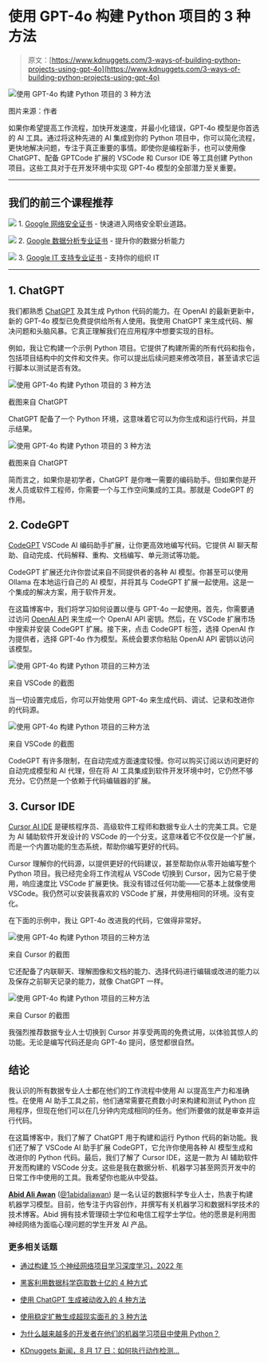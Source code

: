 # 使用 GPT-4o 构建 Python 项目的 3 种方法

> 原文：[https://www.kdnuggets.com/3-ways-of-building-python-projects-using-gpt-4o](https://www.kdnuggets.com/3-ways-of-building-python-projects-using-gpt-4o)

![使用 GPT-4o 构建 Python 项目的 3 种方法](../Images/8c813e08a16885b7098f4927d0fe2326.png)

图片来源：作者

如果你希望提高工作流程，加快开发速度，并最小化错误，GPT-4o 模型是你首选的 AI 工具。通过将这种先进的 AI 集成到你的 Python 项目中，你可以简化流程，更快地解决问题，专注于真正重要的事情。即使你是编程新手，也可以使用像 ChatGPT、配备 GPTCode 扩展的 VSCode 和 Cursor IDE 等工具创建 Python 项目。这些工具对于在开发环境中实现 GPT-4o 模型的全部潜力至关重要。

* * *

## 我们的前三个课程推荐

![](../Images/0244c01ba9267c002ef39d4907e0b8fb.png) 1\. [Google 网络安全证书](https://www.kdnuggets.com/google-cybersecurity) - 快速进入网络安全职业道路。

![](../Images/e225c49c3c91745821c8c0368bf04711.png) 2\. [Google 数据分析专业证书](https://www.kdnuggets.com/google-data-analytics) - 提升你的数据分析能力

![](../Images/0244c01ba9267c002ef39d4907e0b8fb.png) 3\. [Google IT 支持专业证书](https://www.kdnuggets.com/google-itsupport) - 支持你的组织 IT

* * *

## 1\. ChatGPT

我们都熟悉 [ChatGPT](https://chatgpt.com/) 及其生成 Python 代码的能力。在 OpenAI 的最新更新中，新的 GPT-4o 模型已免费提供给所有人使用。我使用 ChatGPT 来生成代码、解决问题和头脑风暴。它真正理解我们在应用程序中想要实现的目标。

例如，我让它构建一个示例 Python 项目。它提供了构建所需的所有代码和指令，包括项目结构中的文件和文件夹。你可以提出后续问题来修改项目，甚至请求它运行脚本以测试是否有效。

![使用 GPT-4o 构建 Python 项目的 3 种方法](../Images/d760af9c2ed109dd4ae0c774a8831953.png)

截图来自 ChatGPT

ChatGPT 配备了一个 Python 环境，这意味着它可以为你生成和运行代码，并显示结果。

![使用 GPT-4o 构建 Python 项目的 3 种方法](../Images/2d9e48d7d11a7735f025253a66b11674.png)

截图来自 ChatGPT

简而言之，如果你是初学者，ChatGPT 是你唯一需要的编码助手。但如果你是开发人员或软件工程师，你需要一个与工作空间集成的工具。那就是 CodeGPT 的作用。

## 2\. CodeGPT

[CodeGPT](https://codegpt.co/) VSCode AI 编码助手扩展，让你更高效地编写代码。它提供 AI 聊天帮助、自动完成、代码解释、重构、文档编写、单元测试等功能。

CodeGPT 扩展还允许你尝试来自不同提供者的各种 AI 模型。你甚至可以使用 Ollama 在本地运行自己的 AI 模型，并将其与 CodeGPT 扩展一起使用。这是一个集成的解决方案，用于软件开发。

在这篇博客中，我们将学习如何设置以便与 GPT-4o 一起使用。首先，你需要通过访问 [OpenAI API](https://platform.openai.com/api-keys) 来生成一个 OpenAI API 密钥。然后，在 VSCode 扩展市场中搜索并安装 CodeGPT 扩展。接下来，点击 CodeGPT 标签，选择 OpenAI 作为提供者，选择 GPT-4o 作为模型。系统会要求你粘贴 OpenAI API 密钥以访问该模型。

![使用 GPT-4o 构建 Python 项目的三种方法](../Images/699ee973a91ffc5cfc98abf6d13f500a.png)

来自 VSCode 的截图

当一切设置完成后，你可以开始使用 GPT-4o 来生成代码、调试、记录和改进你的代码源。

![使用 GPT-4o 构建 Python 项目的三种方法](../Images/bb78af6c249d269a0b76c9cc1f414546.png)

来自 VSCode 的截图

CodeGPT 有许多限制，在自动完成方面速度较慢。你可以购买订阅以访问更好的自动完成模型和 AI 代理，但在将 AI 工具集成到软件开发环境中时，它仍然不够充分。它仍然是一个依赖于代码编辑器的扩展。

## 3\. Cursor IDE

[Cursor AI IDE](https://www.cursor.com/) 是硬核程序员、高级软件工程师和数据专业人士的完美工具。它是为 AI 辅助软件开发设计的 VSCode 的一个分支。这意味着它不仅仅是一个扩展，而是一个内置功能的生态系统，帮助你编写更好的代码。

Cursor 理解你的代码源，以提供更好的代码建议，甚至帮助你从零开始编写整个 Python 项目。我已经完全将工作流程从 VSCode 切换到 Cursor，因为它易于使用，响应速度比 VSCode 扩展更快。我没有错过任何功能——它基本上就像使用 VSCode。我仍然可以安装我喜欢的 VSCode 扩展，并使用相同的环境。没有变化。

在下面的示例中，我让 GPT-4o 改进我的代码，它做得非常好。

![使用 GPT-4o 构建 Python 项目的三种方法](../Images/299c41a91ec9c048529747110a993e67.png)

来自 Cursor 的截图

它还配备了内联聊天、理解图像和文档的能力、选择代码进行编辑或改进的能力以及保存之前聊天记录的能力，就像 ChatGPT 一样。

![使用 GPT-4o 构建 Python 项目的三种方法](../Images/5e4c7d395062bf8150195e6675bdf4ba.png)

来自 Cursor 的截图

我强烈推荐数据专业人士切换到 Cursor 并享受两周的免费试用，以体验其惊人的功能。无论是编写代码还是向 GPT-4o 提问，感觉都很自然。

## 结论

我认识的所有数据专业人士都在他们的工作流程中使用 AI 以提高生产力和准确性。在使用 AI 助手工具之前，他们通常需要花费数小时来构建和测试 Python 应用程序，但现在他们可以在几分钟内完成相同的任务。他们所要做的就是审查并运行代码。

在这篇博客中，我们了解了 ChatGPT 用于构建和运行 Python 代码的新功能。我们还了解了 VSCode AI 助手扩展 CodeGPT，它允许你使用各种 AI 模型生成和改进你的 Python 代码。最后，我们了解了 Cursor IDE，这是一款为 AI 辅助软件开发而构建的 VSCode 分支。这些是我在数据分析、机器学习甚至网页开发中的日常工作中使用的工具。我希望你也能从中受益。

[](https://www.polywork.com/kingabzpro)****[Abid Ali Awan](https://www.polywork.com/kingabzpro)**** ([@1abidaliawan](https://www.linkedin.com/in/1abidaliawan)) 是一名认证的数据科学专业人士，热衷于构建机器学习模型。目前，他专注于内容创作，并撰写有关机器学习和数据科学技术的技术博客。Abid 拥有技术管理硕士学位和电信工程学士学位。他的愿景是利用图神经网络为面临心理问题的学生开发 AI 产品。

### 更多相关话题

+   [通过构建 15 个神经网络项目学习深度学习，2022 年](https://www.kdnuggets.com/2022/01/15-neural-network-projects-build-2022.html)

+   [黑客利用数据科学窃取数十亿的 4 种方式](https://www.kdnuggets.com/2022/02/4-ways-hackers-data-science-steal-billions.html)

+   [使用 ChatGPT 生成被动收入的 4 种方法](https://www.kdnuggets.com/2023/03/4-ways-generate-passive-income-chatgpt.html)

+   [使用稳定扩散生成超现实面孔的 3 种方法](https://www.kdnuggets.com/3-ways-to-generate-hyper-realistic-faces-using-stable-diffusion)

+   [为什么越来越多的开发者在他们的机器学习项目中使用 Python？](https://www.kdnuggets.com/2022/01/developers-python-machine-learning-projects.html)

+   [KDnuggets 新闻，8 月 17 日：如何执行动作检测…](https://www.kdnuggets.com/2022/n33.html)
